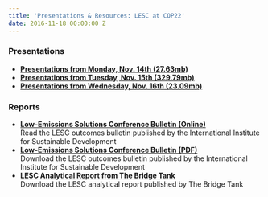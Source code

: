 ```yaml
---
title: 'Presentations & Resources: LESC at COP22'
date: 2016-11-18 00:00:00 Z
---
```


### Presentations
* [**Presentations from Monday, Nov. 14th (27.63mb)**](https://www.dropbox.com/s/kd8qhcyyq2y3vd8/Day%201_Monday.pptx?dl=0)
* [**Presentations from Tuesday, Nov. 15th (329.79mb)**](https://www.dropbox.com/s/q7tsdwx0a2cu93s/Day%202_Tuesday.pptx?dl=0)
* [**Presentations from Wednesday, Nov. 16th (23.09mb)**](https://www.dropbox.com/s/8bmalvk8ygst1am/LESC_DAY3.pptx?dl=0)

### Reports
* [**Low-Emissions Solutions Conference Bulletin (Online)**](http://www.iisd.ca/climate/cop22/low-emissions-solutions/html/enbplus172num34e.html)  
Read the LESC outcomes bulletin published by the International Institute for Sustainable Development
* [**Low-Emissions Solutions Conference Bulletin (PDF)**](http://www.iisd.ca/download/pdf/sd/enbplus172num34e.pdf)  
Download the LESC outcomes bulletin published by the International Institute for Sustainable Development
* [**LESC Analytical Report from The Bridge Tank**](/uploads/files/BT-LESC-REPORT-2016-12-03.pdf)  
Download the LESC analytical report published by The Bridge Tank
